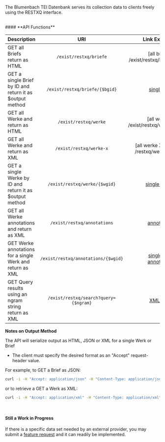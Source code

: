 The Blumenbach TEI Datenbank serves its collection data to clients freely using the RESTXQ interface.

<br/>
#### **API Functions**


| Description   | URI   | Link Example |
| ------------- |:-----:| ------------:|
| GET all Briefs return as HTML | `/exist/restxq/briefe` | [all briefs] ( /exist/restxq/briefe) |
| GET a single Brief by ID and return it as $output method | `/exist/restxq/briefe/{$bgid}` | [single brief]( /exist/restxq/briefe/1000) |
| GET all Werke and return as HTML | `/exist/restxq/werke` | [all werke] ( /exist/restxq/werke) |
| GET all Werke and return as XML | `/exist/restxq/werke-x` | [all werke XML] ( /restxq/werke-x) |
| GET a single Werke by ID and return it as $output method | `/exist/restxq/werke/{$wgid}` | [single werke]( /exist/restxq/werke/01001) |
| GET all Werke annotations and return as XML | `/exist/restxq/annotations` | [annotations]( /exist/restxq/annotations) |
| GET Werke annotations for a single Werk and return as XML | `/exist/restxq/annotations/{$wgid}` | [single werk annotations]( /exist/restxq/annotations/00047) |
| GET Query results using an ngram string return as XML| `/exist/restxq/search?query={$ngram}` | [XML query]( /exist/restxq/search?query=Cuvier) |

**Notes on Output Method**

The API will serialize output as HTML, JSON or XML for a single Werk or Brief

* The client must specify the desired format as an "Accept" request-header value.

For example, to GET a Brief as JSON:

```bash
curl -i -H "Accept: application/json" -H "Content-Type: application/json" http://exist-bb.wmflabs.org/restxq/briefe/0009
```

or to retrieve a GET a Werk as XML:

```bash
curl -i -H "Accept: application/xml" -H "Content-Type: application/xml" http://exist-bb.wmflabs.org/restxq/werke/00011"
```

<br/>

#### Still a Work in Progress
If there is a specific data set needed by an external provider, you may submit a [feature request](https://github.com/christopher-johnson/Blumenbach-TEI/issues/new) and it can readily be implemented.
